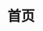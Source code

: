 ---
home: true
title: 首页
heroImage: /images/logo.png
tagline: "openGemini 统一文档站点"
actions:
  - text: 快速上手
    link: /zh/guide/install_standalone
    type: primary
  - text: 项目简介
    link: /zh/guide/introduction
    type: secondary
features:
  - title: 安装
    details: 安装安装安装
  - title: 下载
    details: 下载下载下载下载
footer: Copyright @2022 OpenGemini-All Rights Reserved.
---
